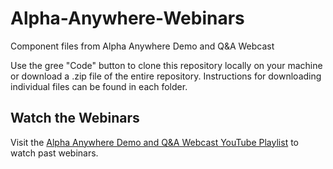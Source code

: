 # Alpha-Anywhere-Webinars
Component files from Alpha Anywhere Demo and Q&amp;A Webcast

Use the gree "Code" button to clone this repository locally on your machine or download a .zip file of the entire repository. Instructions for downloading individual files can be found in each folder.

## Watch the Webinars

Visit the [Alpha Anywhere Demo and Q&A Webcast YouTube Playlist](https://www.youtube.com/playlist?list=PL8VS2LRRvdx_MF0eCNVjHd8BXlImwSqgF) to watch past webinars.

